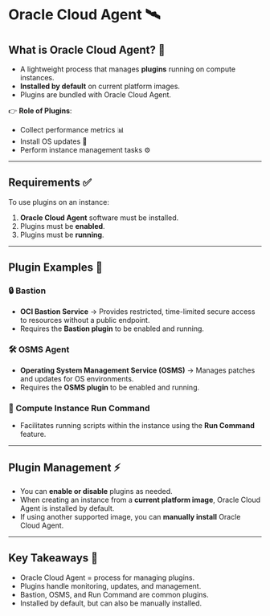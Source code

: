 # Oracle Cloud Agent 🛰️

## What is Oracle Cloud Agent? 🤔
- A lightweight process that manages **plugins** running on compute instances.  
- **Installed by default** on current platform images.  
- Plugins are bundled with Oracle Cloud Agent.  

👉 **Role of Plugins**:  
- Collect performance metrics 📊  
- Install OS updates 🔄  
- Perform instance management tasks ⚙️  

---

## Requirements ✅
To use plugins on an instance:
1. **Oracle Cloud Agent** software must be installed.  
2. Plugins must be **enabled**.  
3. Plugins must be **running**.  

---

## Plugin Examples 🔌

### 🔒 Bastion
- **OCI Bastion Service** → Provides restricted, time-limited secure access to resources without a public endpoint.  
- Requires the **Bastion plugin** to be enabled and running.  

### 🛠️ OSMS Agent
- **Operating System Management Service (OSMS)** → Manages patches and updates for OS environments.  
- Requires the **OSMS plugin** to be enabled and running.  

### 📜 Compute Instance Run Command
- Facilitates running scripts within the instance using the **Run Command** feature.  

---

## Plugin Management ⚡
- You can **enable or disable** plugins as needed.  
- When creating an instance from a **current platform image**, Oracle Cloud Agent is installed by default.  
- If using another supported image, you can **manually install** Oracle Cloud Agent.  

---

## Key Takeaways 📝
- Oracle Cloud Agent = process for managing plugins.  
- Plugins handle monitoring, updates, and management.  
- Bastion, OSMS, and Run Command are common plugins.  
- Installed by default, but can also be manually installed.  
